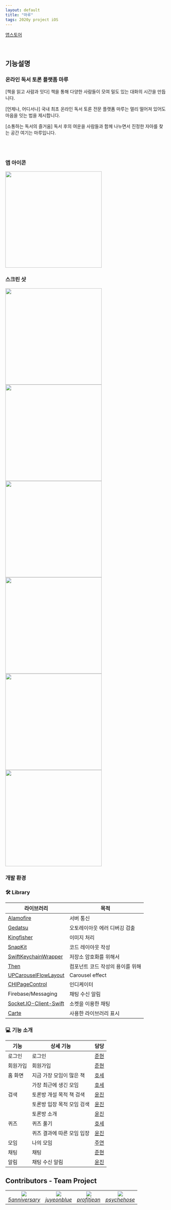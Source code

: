 ```yaml
---
layout: default
title: "마루"
tags: 2020y project iOS
---
```



[앱스토어](https://url.kr/ap9CX7) 
<br>
<br>
<br>

## 기능설명

### 온라인 독서 토론 플랫폼 마루

[책을 읽고 사람과 잇다]
책을 통해 다양한 사람들이 모여 밀도 있는 대화의 시간을 만듭니다. 


[언제나, 어디서나]
국내 최초 온라인 독서 토론 전문 플랫폼 마루는 멀리 떨어져 있어도 마음을 잇는 법을 제시합니다. 


[소통하는 독서의 즐거움]
독서 후의 여운을 사람들과 함께 나누면서 진정한 자아를 찾는 공간 여기는 마루입니다. 

<br>
<br>

### 앱 아이콘

<img src="https://user-images.githubusercontent.com/22820675/96755251-6d8cb380-140d-11eb-8569-14b7e1eb12c2.png" width="300">
<br>

### 스크린 샷

<img src="https://user-images.githubusercontent.com/22820675/96754813-c3ad2700-140c-11eb-9f75-9fefaeb28b73.png" width="300"><img src="https://user-images.githubusercontent.com/22820675/96754803-c27bfa00-140c-11eb-9169-986bea7a2a39.png" width="300"><img src="https://user-images.githubusercontent.com/22820675/96754687-96f90f80-140c-11eb-9b06-35810a1b8d20.png" width="300"><img src="https://user-images.githubusercontent.com/22820675/96754684-96607900-140c-11eb-9fb9-fe7dc619027b.png" width="300"><img src="https://user-images.githubusercontent.com/22820675/96754682-95c7e280-140c-11eb-858a-9d701846c7d4.png" width="300"><img src="https://user-images.githubusercontent.com/22820675/96754676-93fe1f00-140c-11eb-8031-bde69064c0ff.png" width="300">


### 개발 환경

### 🛠 Library

| 라이브러리                                                   | 목적                             |
| ------------------------------------------------------------ | -------------------------------- |
| [Alamofire](https://github.com/Alamofire/Alamofire)          | 서버 통신                        |
| [Gedatsu](https://github.com/bannzai/Gedatsu)                | 오토레이아웃 에러 디버깅 검출    |
| [Kingfisher](https://github.com/onevcat/Kingfisher)          | 이미지 처리                      |
| [SnapKit](https://github.com/SnapKit/SnapKit)                | 코드 레이아웃 작성               |
| [SwiftKeychainWrapper](https://github.com/jrendel/SwiftKeychainWrapper) | 저장소 암호화를 위해서           |
| [Then](https://github.com/devxoul/Then)                      | 컴포넌트 코드 작성의 용이를 위해 |
| [UPCarouselFlowLayout](https://github.com/ink-spot/UPCarouselFlowLayout) | Carousel effect                  |
| [CHIPageControl](https://github.com/ChiliLabs/CHIPageControl) | 인디케이터                       |
| Firebase/Messaging | 채팅 수신 알림                       |
| [Socket.IO-Client-Swift](https://github.com/socketio/socket.io-client-swift) | 소켓을 이용한 채팅                       |
| [Carte](https://github.com/devxoul/Carte) | 사용한 라이브러리 표시                       |

### 💻 기능 소개

| 기능        | 상세 기능                           | 담당                                    |
| ----------- | ----------------------------------- | --------------------------------------- |
| 로그인     | 로그인                              | [준현](https://github.com/5anniversary) |
| 회원가입    | 회원가입                         | [준현](https://github.com/5anniversary) |
| 홈 화면     | 지금 가장 모임이 많은 책               | [호세](https://github.com/psychehose)   |
|           | 가장 최근에 생긴 모임                  | [호세](https://github.com/psychehose)   |
| 검색      | 토론방 개설 목적 책 검색               | [윤진](https://github.com/profitjean)   |
|           | 토론방 입장 목적 모임 검색                  | [윤진](https://github.com/profitjean)   |
|           | 토론방 소개                  | [윤진](https://github.com/profitjean)   |
| 퀴즈      | 퀴즈 풀기               | [호세](https://github.com/psychehose)   |
|           | 퀴즈 결과에 따른 모임 입장                  | [윤진](https://github.com/profitjean)   |
| 모임      | 나의 모임               | [주연](https://github.com/juyeonblue)   |
| 채팅      | 채팅               | [준현](https://github.com/psychehose)   |
| 알림      | 채팅 수신 알림               | [윤진](https://github.com/profitjean)   |


## Contributors - Team Project

<table>
    <tr align="center">
        <td>
            <img src="https://github.com/5anniversary.png?size=100">
            <br>
            <a href="https://github.com/5anniversary"><I>5anniversary</I></a>
        </td>
        <td>
            <img src="https://github.com/juyeonblue.png?size=100">
            <br>
            <a href="https://github.com/juyeonblue"><I>juyeonblue</I></a>
        </td>
        <td>
            <img src="https://github.com/profitjean.png?size=100">
            <br>
            <a href="https://github.com/profitjean"><I>profitjean</I></a>
        </td>
        <td>
            <img src="https://github.com/psychehose.png?size=100">
            <br>
            <a href="https://github.com/psychehose"><I>psychehose</I></a>
        </td>
    </tr>
</table>

<br>
<br>
<br>

